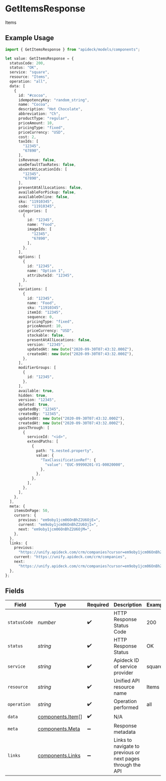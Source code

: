 # GetItemsResponse

Items

## Example Usage

```typescript
import { GetItemsResponse } from "apideck/models/components";

let value: GetItemsResponse = {
  statusCode: 200,
  status: "OK",
  service: "square",
  resource: "Items",
  operation: "all",
  data: [
    {
      id: "#cocoa",
      idempotencyKey: "random_string",
      name: "Cocoa",
      description: "Hot Chocolate",
      abbreviation: "Ch",
      productType: "regular",
      priceAmount: 10,
      pricingType: "fixed",
      priceCurrency: "USD",
      cost: 2,
      taxIds: [
        "12345",
        "67890",
      ],
      isRevenue: false,
      useDefaultTaxRates: false,
      absentAtLocationIds: [
        "12345",
        "67890",
      ],
      presentAtAllLocations: false,
      availableForPickup: false,
      availableOnline: false,
      sku: "11910345",
      code: "11910345",
      categories: [
        {
          id: "12345",
          name: "Food",
          imageIds: [
            "12345",
            "67890",
          ],
        },
      ],
      options: [
        {
          id: "12345",
          name: "Option 1",
          attributeId: "12345",
        },
      ],
      variations: [
        {
          id: "12345",
          name: "Food",
          sku: "11910345",
          itemId: "12345",
          sequence: 0,
          pricingType: "fixed",
          priceAmount: 10,
          priceCurrency: "USD",
          stockable: false,
          presentAtAllLocations: false,
          version: "12345",
          updatedAt: new Date("2020-09-30T07:43:32.000Z"),
          createdAt: new Date("2020-09-30T07:43:32.000Z"),
        },
      ],
      modifierGroups: [
        {
          id: "12345",
        },
      ],
      available: true,
      hidden: true,
      version: "12345",
      deleted: true,
      updatedBy: "12345",
      createdBy: "12345",
      updatedAt: new Date("2020-09-30T07:43:32.000Z"),
      createdAt: new Date("2020-09-30T07:43:32.000Z"),
      passThrough: [
        {
          serviceId: "<id>",
          extendPaths: [
            {
              path: "$.nested.property",
              value: {
                "TaxClassificationRef": {
                  "value": "EUC-99990201-V1-00020000",
                },
              },
            },
          ],
        },
      ],
    },
  ],
  meta: {
    itemsOnPage: 50,
    cursors: {
      previous: "em9oby1jcm06OnBhZ2U6OjE=",
      current: "em9oby1jcm06OnBhZ2U6OjI=",
      next: "em9oby1jcm06OnBhZ2U6OjM=",
    },
  },
  links: {
    previous:
      "https://unify.apideck.com/crm/companies?cursor=em9oby1jcm06OnBhZ2U6OjE%3D",
    current: "https://unify.apideck.com/crm/companies",
    next:
      "https://unify.apideck.com/crm/companies?cursor=em9oby1jcm06OnBhZ2U6OjM",
  },
};
```

## Fields

| Field                                                       | Type                                                        | Required                                                    | Description                                                 | Example                                                     |
| ----------------------------------------------------------- | ----------------------------------------------------------- | ----------------------------------------------------------- | ----------------------------------------------------------- | ----------------------------------------------------------- |
| `statusCode`                                                | *number*                                                    | :heavy_check_mark:                                          | HTTP Response Status Code                                   | 200                                                         |
| `status`                                                    | *string*                                                    | :heavy_check_mark:                                          | HTTP Response Status                                        | OK                                                          |
| `service`                                                   | *string*                                                    | :heavy_check_mark:                                          | Apideck ID of service provider                              | square                                                      |
| `resource`                                                  | *string*                                                    | :heavy_check_mark:                                          | Unified API resource name                                   | Items                                                       |
| `operation`                                                 | *string*                                                    | :heavy_check_mark:                                          | Operation performed                                         | all                                                         |
| `data`                                                      | [components.Item](../../models/components/item.md)[]        | :heavy_check_mark:                                          | N/A                                                         |                                                             |
| `meta`                                                      | [components.Meta](../../models/components/meta.md)          | :heavy_minus_sign:                                          | Response metadata                                           |                                                             |
| `links`                                                     | [components.Links](../../models/components/links.md)        | :heavy_minus_sign:                                          | Links to navigate to previous or next pages through the API |                                                             |